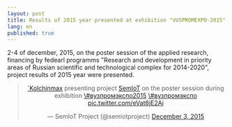 ```yaml
---
layout: post
title: Results of 2015 year presented at exhibition "VUSPROMEXPO-2015"
lang: en
published: true
---
```


2-4 of december, 2015, on the poster session of the applied research, financing by fedearl programms "Research and development in priority areas of Russian scientific and technological complex for 2014-2020", project results of 2015 year were presented.

<center>
<blockquote class="twitter-tweet" data-partner="tweetdeck">
<p lang="ru" dir="ltr">
<a href="https://twitter.com/Kolchinmax">`Kolchinmax</a> presenting project <a href="https://twitter.com/semiotproject">SemIoT</a> on the poster session during exhibition <a href="https://twitter.com/hashtag/%D0%B2%D1%83%D0%B7%D0%BF%D1%80%D0%BE%D0%BC%D1%8D%D0%BA%D1%81%D0%BF%D0%BE2015?src=hash">\#вузпромэкспо2015</a> <a href="https://twitter.com/hashtag/%D0%B2%D1%83%D0%B7%D0%BF%D1%80%D0%BE%D0%BC%D1%8D%D0%BA%D1%81%D0%BF%D0%BE?src=hash">\#вузпромэкспо</a> <a href="https://t.co/eVat6jE2Aj">pic.twitter.com/eVat6jE2Aj</a>

</p>
— SemIoT Project (@semiotproject) <a href="https://twitter.com/semiotproject/status/672325719465312257">December 3, 2015</a>

</blockquote>
</center>
